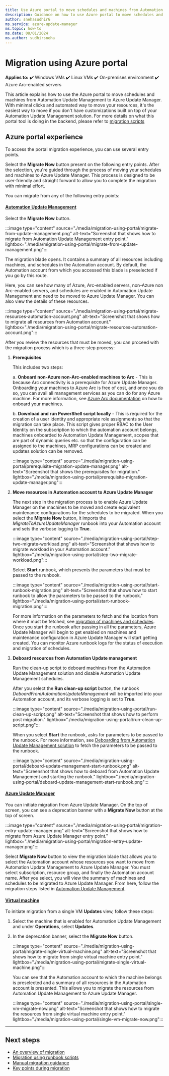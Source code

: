 ```yaml
---
title: Use Azure portal to move schedules and machines from Automation Update Management to Azure Update Manager
description: Guidance on how to use Azure portal to move schedules and machines from Automation Update Management to Azure Update Manager
author: snehasudhirG
ms.service: azure-update-manager
ms.topic: how-to
ms.date: 08/01/2024
ms.author: sudhirsneha
---
```


# Migration using Azure portal

**Applies to:** :heavy_check_mark: Windows VMs :heavy_check_mark: Linux VMs :heavy_check_mark: On-premises environment :heavy_check_mark: Azure Arc-enabled servers
 
 
This article explains how to use the Azure portal to move schedules and machines from Automation Update Management to Azure Update Manager. With minimal clicks and automated way to move your resources, it's the easiest way to move if you don't have customizations built on top of your Automation Update Management solution. For more details on what this portal tool is doing in the backend, please refer to [migration scripts](migration-using-runbook-scripts.md)

## Azure portal experience

To access the portal migration experience, you can use several entry points.

Select the **Migrate Now** button present on the following entry points. After the selection, you're guided through the process of moving your schedules and machines to Azure Update Manager. This process is designed to be user-friendly and straight forward to allow you to complete the migration with minimal effort.

You can migrate from any of the following entry points:

#### [Automation Update Management](#tab/update-mgmt)

Select the **Migrate Now** button. 

   :::image type="content" source="./media/migration-using-portal/migrate-from-update-management.png" alt-text="Screenshot that shows how to migrate from Automation Update Management entry point." lightbox="./media/migration-using-portal/migrate-from-update-management.png":::

The migration blade opens. It contains a summary of all resources including machines, and schedules in the Automation account. By default, the Automation account from which you accessed this blade is preselected if you go by this route.

Here, you can see how many of Azure, Arc-enabled servers, non-Azure non Arc-enabled servers, and schedules are enabled in Automation Update Management and need to be moved to Azure Update Manager. You can also view the details of these resources.

:::image type="content" source="./media/migration-using-portal/migrate-resources-automation-account.png" alt-text="Screenshot that shows how to migrate all resources from Automation account." lightbox="./media/migration-using-portal/migrate-resources-automation-account.png":::

After you review the resources that must be moved, you can proceed with the migration process which is a three-step process:

1. **Prerequisites** 

   This includes two steps:

   a. **Onboard non-Azure non-Arc-enabled machines to Arc** - This is because Arc connectivity is a prerequisite for Azure Update Manager. Onboarding your machines to Azure Arc is free of cost, and once you do so, you can avail all management services as you can do for any Azure machine. For more information, see [Azure Arc documentation](../azure-arc/servers/onboard-service-principal.md)
   on how to onboard your machines.

   b. **Download and run PowerShell script locally** -  This is required for the creation of a user identity and appropriate role assignments so that the migration can take place. This script gives proper RBAC to the User Identity on the subscription to which the automation account belongs, machines onboarded to Automation Update Management, scopes that are part of dynamic queries etc. so that the configuration can be assigned to the machines, MRP configurations can be created and updates solution can be removed. 
   
   :::image type="content" source="./media/migration-using-portal/prerequisite-migration-update-manager.png" alt-text="Screenshot that shows the prerequisites for migration." lightbox="./media/migration-using-portal/prerequisite-migration-update-manager.png":::

1. **Move resources in Automation account to Azure Update Manager**
   
   The next step in the migration process is to enable Azure Update Manager on the machines to be moved and create equivalent maintenance configurations for the schedules to be migrated. When you select the **Migrate Now** button, it imports the *MigrateToAzureUpdateManager* runbook into your Automation account and sets the verbose logging to **True**.

   :::image type="content" source="./media/migration-using-portal/step-two-migrate-workload.png" alt-text="Screenshot that shows how to migrate workload in your Automation account." lightbox="./media/migration-using-portal/step-two-migrate-workload.png":::
   
   Select **Start** runbook, which presents the parameters that must be passed to the runbook.
    
   :::image type="content" source="./media/migration-using-portal/start-runbook-migration.png" alt-text="Screenshot that shows how to start runbook to allow the parameters to be passed to the runbook." lightbox="./media/migration-using-portal/start-runbook-migration.png":::

   For more information on the parameters to fetch and the location from where it must be fetched, see [migration of machines and schedules](migration-using-runbook-scripts.md#step-1-migration-of-machines-and-schedules). Once you start the runbook after passing in all the parameters, Azure Update Manager will begin to get enabled on machines and maintenance configuration in Azure Update Manager will start getting created. You can monitor Azure runbook logs for the status of execution and migration of schedules.


1. **Deboard resources from Automation Update management**

   Run the clean-up script to deboard machines from the Automation Update Management solution and disable Automation Update Management schedules. 

   After you select the **Run clean-up script** button, the runbook *DeboardFromAutomationUpdateManagement* will be imported into your Automation account, and its verbose logging is set to **True**. 

   :::image type="content" source="./media/migration-using-portal/run-clean-up-script.png" alt-text="Screenshot that shows how to perform post migration." lightbox="./media/migration-using-portal/run-clean-up-script.png":::

   When you select **Start** the runbook, asks for parameters to be passed to the runbook. For more information, see [Deboarding from Automation Update Management solution](migration-using-runbook-scripts.md#step-2-deboarding-from-automation-update-management-solution) to fetch the parameters to be passed to the runbook.

   :::image type="content" source="./media/migration-using-portal/deboard-update-management-start-runbook.png" alt-text="Screenshot that shows how to deboard from Automation Update Management and starting the runbook." lightbox="./media/migration-using-portal/deboard-update-management-start-runbook.png":::

#### [Azure Update Manager](#tab/update-manager)

You can initiate migration from Azure Update Manager. On the top of screen, you can see a deprecation banner with a **Migrate Now** button at the top of screen. 

  :::image type="content" source="./media/migration-using-portal/migration-entry-update-manager.png" alt-text="Screenshot that shows how to migrate from Azure Update Manager entry point." lightbox="./media/migration-using-portal/migration-entry-update-manager.png":::

Select **Migrate Now** button to view the migration blade that allows you to select the Automation account whose resources you want to move from Automation Update Management to Azure Update Manager. You must select subscription, resource group, and finally the Automation account name. After you select, you will view the summary of machines and schedules to be migrated to Azure Update Manager. From here, follow the migration steps listed in [Automation Update Management](#azure-portal-experience).

#### [Virtual machine](#tab/virtual-machine)

To initiate migration from a single VM **Updates** view, follow these steps:

1. Select the machine that is enabled for Automation Update Management and under **Operations**, select **Updates**.
1. In the deprecation banner, select the **Migrate Now** button.
   
   :::image type="content" source="./media/migration-using-portal/migrate-single-virtual-machine.png" alt-text="Screenshot that shows how to migrate from single virtual machine entry point." lightbox="./media/migration-using-portal/migrate-single-virtual-machine.png":::

   You can see that the Automation account to which the machine belongs is preselected and a summary of all resources in the Automation account is presented. This allows you to migrate the resources from Automation Update Management to Azure Update Manager.

   :::image type="content" source="./media/migration-using-portal/single-vm-migrate-now.png" alt-text="Screenshot that shows how to migrate the resources from single virtual machine entry point." lightbox="./media/migration-using-portal/single-vm-migrate-now.png":::

---

## Next steps

- [An overview of migration](migration-overview.md)
- [Migration using runbook scripts](migration-using-runbook-scripts.md)
- [Manual migration guidance](migration-manual.md)
- [Key points during migration](migration-key-points.md)
